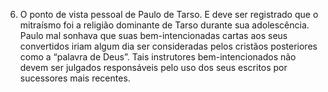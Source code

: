 ﻿6. O ponto de vista pessoal de Paulo de Tarso. E deve ser registrado que o mitraísmo foi a religião dominante de Tarso durante sua adolescência. Paulo mal sonhava que suas bem-intencionadas cartas aos seus convertidos iriam algum dia ser consideradas pelos cristãos posteriores como a “palavra de Deus”. Tais instrutores bem-intencionados não devem ser julgados responsáveis pelo uso dos seus escritos por sucessores mais recentes.